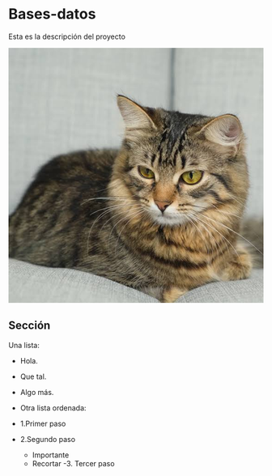 # Bases-datos
Esta es la descripción del proyecto


![La mejo imagen de linux](gato.jpeg)

## Sección
Una lista:
- Hola.
- Que tal.
- Algo más.

- Otra lista ordenada:
- 1.Primer paso
- 2.Segundo paso
     -  Importante
     -  Recortar
-3. Tercer paso
